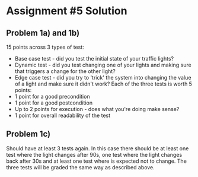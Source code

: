 # Assignment #5 Solution

## Problem 1a) and 1b)
15 points across 3 types of test:
* Base case test - did you test the initial state of your traffic lights?
* Dynamic test - did you test changing one of your lights and making sure that triggers a change for the other light?
* Edge case test - did you try to 'trick' the system into changing the value of a light and make sure it didn't work?
Each of the three tests is worth 5 points:
* 1 point for a good precondition
* 1 point for a good postcondition
* Up to 2 points for execution - does what you're doing make sense?
* 1 point for overall readability of the test

## Problem 1c)
Should have at least 3 tests again. In this case there should be at least one test where the light changes after 90s, one test where the light changes back after 30s and at least one test where is expected not to change. The three tests will be graded the same way as described above.
